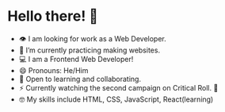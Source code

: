 
# Hello there! 🖖

- 👁 I am looking for work as a Web Developer.
- 🔭 I’m currently practicing making websites.
- 💻 I am a Frontend Web Developer!
- 😄 Pronouns: He/Him
- 🤖 Open to learning and collaborating.
- ⚡ Currently watching the second campaign on Critical Roll. 🎲
- 🤓 My skills include HTML, CSS, JavaScript, React(learning)

